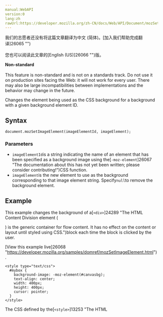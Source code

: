```yaml
---
manual:WebAPI
version:0
lang:zh
rawUrl:https://developer.mozilla.org/zh-CN/docs/Web/API/Document/mozSetImageElement
---
```




<bdi>我们的志愿者还没有将这篇文章翻译为<bdi>中文 (简体)</bdi>。[加入我们帮助完成翻译]26065 "")<br></br>您也可以阅读此文章的[English (US)]26066 "")版。</bdi>






**Non-standard**<br></br>This feature is non-standard and is not on a standards track. Do not use it on production sites facing the Web: it will not work for every user. There may also be large incompatibilities between implementations and the behavior may change in the future.




Changes the element being used as the CSS background for a background with a given background element ID.


## Syntax<a name="Syntax"></a>

```
document.mozSetImageElement(imageElementId, imageElement);
```

### Parameters<a name="Parameters"></a>

* `imageElementId`is a string indicating the name of an element that has been specified as a background image using the[`-moz-element`]26067 "The documentation about this has not yet been written; please consider contributing!")CSS function.
* `imageElement`is the new element to use as the background corresponding to that image element string. Specify`null`to remove the background element.

## Example<a name="Example"></a>


This example changes the background of a[`<div>`]24289 "The HTML Content Division element (<div>) is the generic container for flow content. It has no effect on the content or layout until styled using CSS.")block each time the block is clicked by the user.



[View this example live]26068 "https://developer.mozilla.org/samples/domref/mozSetImageElement.html").


```
<style type="text/css">
  #mybox {
    background-image: -moz-element(#canvasbg);
    text-align: center;
    width: 400px;
    height: 400px;
    cursor: pointer;
  }
</style>
```


The CSS defined by the[`<style>`]13253 "The HTML <style> element contains style information for a document, or part of a document.")block above is used by our[`<div>`]24289 "The HTML Content Division element (<div>) is the generic container for flow content. It has no effect on the content or layout until styled using CSS.")to use an element with the id &quot;canvasbg&quot; as its background.


```
var c = 0x00;
function clicked() {
  var canvas = document.createElement("canvas");
  canvas.setAttribute("width", 100);
  canvas.setAttribute("height", 100);
  
  var ctx = canvas.getContext('2d');
  ctx.fillStyle = "#" + c.toString(16) + "0000";
  ctx.fillRect(25, 25, 75, 75);
  
  c += 0x11;
  if (c > 0xff) {
    c = 0x00;
  }
  
  document.mozSetImageElement("canvasbg", canvas);
}
```


The code here is called each time the user clicks the[`<div>`]24289 "The HTML Content Division element (<div>) is the generic container for flow content. It has no effect on the content or layout until styled using CSS.")element. It creates a new[`<canvas>`]470 "Use the HTML <canvas> element with either the canvas scripting API or the WebGL API to draw graphics and animations.")with the width and height set to 100 pixels, then draws into it a 50 by 50 pixel square. Each time the function is called, the square is a different color (its red component is increased each time), so each time the user clicks the element, the background is filled with a brighter and brighter pattern of red tiles.



Once the canvas is drawn,`document.mozSetImageElement()`is called to set the background for any CSS using the ID &quot;canvasbg&quot; as its background element ID to be our new canvas.


## Specifications<a name="Specification"></a>


Not part of any specification.


## Browser compatibility<a name="Browser_compatibility"></a>
[新的兼容性表格正在测试中<i></i>]3360 "")
 | <abbr>Desktop<i></i></abbr> | <abbr>Mobile<i></i></abbr> 
 | <abbr>Chrome<i></i></abbr> | <abbr>Edge<i></i></abbr> | <abbr>Firefox<i></i></abbr> | <abbr>Internet Explorer<i></i></abbr> | <abbr>Opera<i></i></abbr> | <abbr>Safari<i></i></abbr> | <abbr>Android webview<i></i></abbr> | <abbr>Chrome for Android<i></i></abbr> | <abbr>Edge Mobile<i></i></abbr> | <abbr>Firefox for Android<i></i></abbr> | <abbr>Opera for Android<i></i></abbr> | <abbr>iOS Safari<i></i></abbr> | <abbr>Samsung Internet<i></i></abbr> 
 ---  |  ---  |  ---  |  ---  |  ---  |  ---  |  ---  |  ---  |  ---  |  ---  |  ---  |  ---  |  ---  |  ---  | 
Basic support<abbr>Non-standard<i></i></abbr> | <abbr>No support</abbr>No | <abbr>No support</abbr>No | <abbr>No support</abbr>No | <abbr>No support</abbr>No | <abbr>No support</abbr>No | <abbr>No support</abbr>No | <abbr>No support</abbr>No | <abbr>No support</abbr>No | <abbr>No support</abbr>No | <abbr>No support</abbr>No | <abbr>No support</abbr>No | <abbr>No support</abbr>No | <abbr>?</abbr> 


### Legend<a name="Legend"></a>
<dl><dt id=''><abbr>No support</abbr></dt><dd>No support</dd><dt id=''><abbr>Compatibility unknown</abbr></dt><dd>Compatibility unknown</dd><dt id=''><abbr>Non-standard. Expect poor cross-browser support.<i></i></abbr></dt><dd>Non-standard. Expect poor cross-browser support.</dd></dl>

## See also<a name="See_also"></a>

* [`-moz-element`]26067 "The documentation about this has not yet been written; please consider contributing!")



## 文档标签和贡献者
**标签：**
* [API]50 "")
* [DOM]456 "")
* [DOM Reference]6350 "")
* [Method]14476 "")
* [Reference]3381 "")
* [Référence(2)]3892 "")

**此页面的贡献者：**[fscholz]60 ""),[teoli]160 ""),[MHasan]6763 ""),[kscarfone]3900 ""),[Sheppy]405 "")
**最后编辑者:**[fscholz]60 ""),<time>May 18, 2018, 5:07:17 AM</time>


